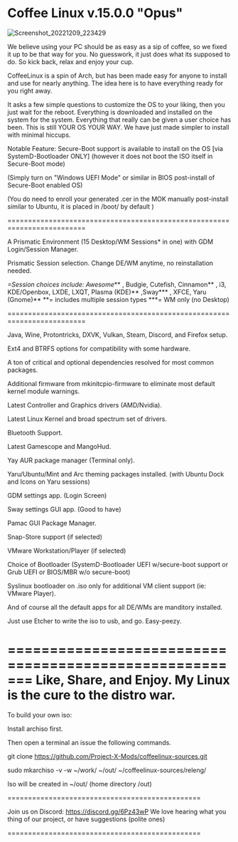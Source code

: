 # Coffee Linux v.15.0.0 "Opus"

![Screenshot_20221209_223429](https://user-images.githubusercontent.com/8603363/206835846-3e6e3eab-7632-471e-8a88-d2ffb548faa9.png)

We believe using your PC should be as easy as a sip of coffee, so we fixed it up to be that way for you. No guesswork, it just does what its supposed to do. So kick back, relax and enjoy your cup.

CoffeeLinux is a spin of Arch, but has been made easy for anyone to install and use for nearly anything. 
The idea here is to have everything ready for you right away.

It asks a few simple questions to customize the OS to your liking, then you just wait for the reboot. Everything is downloaded and installed on the system for the system. 
Everything that really can be given a user choice has been. This is still YOUR OS YOUR WAY. We have just made simpler to install with minimal hiccups.

Notable Feature: Secure-Boot support is available to install on the OS [via SystemD-Bootloader ONLY] (however it does not boot the ISO itself in Secure-Boot mode)

(Simply turn on "Windows UEFI Mode" or similar in BIOS post-install of Secure-Boot enabled OS)

(You do need to enroll your generated .cer in the MOK manually post-install similar to Ubuntu, it is placed in /boot/ by default )

=========================================================================

A Prismatic Environment (15 Desktop/WM Sessions* in one) with GDM Login/Session Manager.

Prismatic Session selection. Change DE/WM anytime, no reinstallation needed.

*=Session choices include: Awesome*** , Budgie, Cutefish, Cinnamon** , i3, KDE/Openbox, LXDE, LXQT, Plasma (KDE)** ,Sway*** , XFCE, Yaru (Gnome)**
**= includes multiple session types
***= WM only (no Desktop)

=========================================================================

Java, Wine, Protontricks, DXVK, Vulkan, Steam, Discord, and Firefox setup.

Ext4 and BTRFS options for compatibility with some hardware.

A ton of critical and optional dependencies resolved for most common packages.

Additional firmware from mkinitcpio-firmware to eliminate most default kernel module warnings.

Latest Controller and Graphics drivers (AMD/Nvidia).

Latest Linux Kernel and broad spectrum set of drivers.

Bluetooth Support.

Latest Gamescope and MangoHud.

Yay AUR package manager (Terminal only).

Yaru/Ubuntu/Mint and Arc theming packages installed. (with Ubuntu Dock and Icons on Yaru sessions)

GDM settings app. (Login Screen)

Sway settings GUI app. (Good to have)

Pamac GUI Package Manager.

Snap-Store support (if selected)

VMware Workstation/Player (if selected)

Choice of Bootloader (SystemD-Bootloader UEFI w/secure-boot support or Grub UEFI or BIOS/MBR w/o secure-boot)

Syslinux bootloader on .iso only for additional VM client support (ie: VMware Player).

And of course all the default apps for all DE/WMs are manditory installed.

Just use Etcher to write the iso to usb, and go. Easy-peezy.

=======================================================
Like, Share, and Enjoy. My Linux is the cure to the distro war.
=======================================================

To build your own iso:

Install archiso first.

Then open a terminal an issue the following commands.

git clone https://github.com/Project-X-Mods/coffeelinux-sources.git

sudo mkarchiso -v -w ~/work/ ~/out/ ~/coffeelinux-sources/releng/

Iso will be created in ~/out/ (home directory /out)

===============================================

Join us on Discord: https://discord.gg/6Pz43wP
We love hearing what you thing of our project, 
or have suggestions (polite ones)

===============================================

